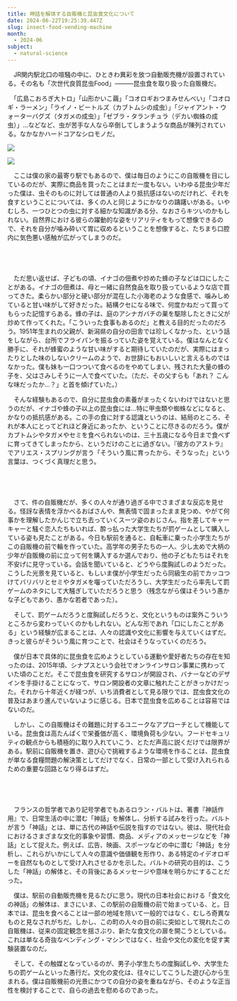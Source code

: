 ```yaml
---
title: 神話を解体する自販機と昆虫食文化について
date: 2024-06-22T19:25:39.447Z
slug: insect-food-vending-machine
month:
  - 2024-06
subject:
  - natural-science
---
```

　JR関内駅北口の喧騒の中に、ひときわ異彩を放つ自動販売機が設置されている。その名も「次世代良質昆虫Food」―――昆虫食を取り扱った自販機だ。

　「広島こおろぎ大トロ」「山形かいこ繭」「コオロギおつまみせんべい」「コオロギ・ラーメン」「ライノ・ビートルズ（カブトムシの成虫）」「ジャイアント・ウォーターバグズ（タガメの成虫）」「ゼブラ・タランチュラ（デカい蜘蛛の成虫）」…などなど、虫が苦手な人なら卒倒してしまうような商品が陳列されている。なかなかハードコアなシロモノだ。

![](/images/diary/insect-food-vending-machine/1.webp)

![](/images/diary/insect-food-vending-machine/2.webp)

　ここは僕の家の最寄り駅でもあるので、僕は毎日のようにこの自販機を目にしているのだが、実際に商品を買ったことはまだ一度もない。いわゆる昆虫少年だった僕は、虫そのものに対しては普通の人より抵抗感はないのだけれど、それを食すということについては、多くの人と同じようにかなりの躊躇いがある。いやむしろ、一つひとつの虫に対する細かな知識がある分、なおさらキツいのかもしれない。自然界における彼らの躍動的な姿をリアリティをもって想像できるので、それを自分が噛み砕いて胃に収めるということを想像すると、たちまち口腔内に気色悪い感触が広がってしまうのだ。

###### 　﻿

　ただ思い返せば、子どもの頃、イナゴの佃煮や炒めた蜂の子などは口にしたことがある。イナゴの佃煮は、母と一緒に自然食品を取り扱っているような店で買ってきた。柔らかい部分と硬い部分が混在した小海老のような食感で、噛みしめていると甘い味がして好きだった。結構クセになる味で、何度かねだって買ってもらった記憶すらある。蜂の子は、庭のアシナガバチの巣を駆除したときに父が炒めて作ってくれた。「こういった食事もあるのだ」と教える目的だったのだろう。1951年生まれの父親が、新潟県の自分の田舎では珍しくなかった、という話をしながら、台所でフライパンを振るっていた姿を覚えている。僕はなんとなく勝手に、それが蜂蜜のような甘い味がすると期待していたのだが、実際にはまったりとした味のしないクリームのようで、お世辞にもおいしいと言えるものではなかった。僕も妹も一口つついて食べるのをやめてしまい、残された大量の蜂の子を、父はさみしそうに一人で食べていた。（ただ、その父すらも「あれ？ こんな味だったか…？」と首を傾げていた。）

　そんな経験もあるので、自分に昆虫食の素養がまったくないわけではないと思うのだが、イナゴや蜂の子以上の昆虫食には…特に甲虫類や蜘蛛などになると、かなりの抵抗感がある。この手の食に対する認識というのは、結局のところ、それが本人にとってどれほど身近にあったか、ということに尽きるのだろう。僕がカブトムシやタガメやセミを食べられないのは、三十五歳になる今日まで食べずに育ってきてしまったから、というだけのことに過ぎない。『彼方のアストラ』でアリエス・スプリングが言う「そういう風に育ったから、そうなった」という言葉は、つくづく真理だと思う。

###### 　﻿

　さて、件の自販機だが、多くの人々が通り過ぎる中でさまざまな反応を見せる。怪訝な表情を浮かべるおばさんや、無表情で固まったまま見つめ、やがて何事かを理解したかんじで立ち去っていくスーツ姿のおじさん。指を差してキャーキャーと騒ぐ恋人たちもいれば、酔っ払った大学生たちが罰ゲームとして購入している姿も見たことがある。今日も駅前を通ると、自転車に乗った小学生たちがこの自販機の前で輪を作っていた。高学年の男子たちの一人、少し太めで大柄の少年が自販機の前に立って何を購入するか選んでおり、他の子どもたちはそれを不安げに見守っている。会話を聞いていると、どうやら度胸試しのようだった。こうした光景を見ていると、もしいま僕が小学生だったら同級生の前でカッコつけてバリバリとセミやタガメを囓っていただろうし、大学生だったら率先して罰ゲームのネタにして大騒ぎしていただろうと思う（残念ながら僕はそういう愚かな子どもであり、愚かな若者であった）。

　そして、罰ゲームだろうと度胸試しだろうと、文化というものは案外こういうところから変わっていくのかもしれない。どんな形であれ「口にしたことがある」という経験が広まることは、人々の認識や文化に影響を与えていくはずだ。きっと彼らがそういう風に育つことで、社会はそうなっていくのだろう。

　僕が日本で具体的に昆虫食を広めようとしている運動や愛好者たちの存在を知ったのは、2015年頃、シナプスという会社でオンラインサロン事業に携わっていた頃のことだ。そこで昆虫食を研究するサロンが開設され、バナーなどのデザインを手掛けることになって、サロン開設者の文章に触れたことがきっかけだった。それから十年近くが経つが、いち消費者として見る限りでは、昆虫食文化の普及はあまり進んでいないように感じる。日本で昆虫食を広めることは容易ではないのだ。

　しかし、この自販機はその難題に対するユニークなアプローチとして機能している。昆虫食は高たんぱくで栄養価が高く、環境負荷も少ない。フードセキュリティの観点からも積極的に取り入れていこう、とただ声高に説くだけでは限界がある。駅前に自販機を置き、遊び心で挑戦するような環境を作ることは、昆虫食が単なる食糧問題の解決策としてだけでなく、日常の一部として受け入れられるための重要な回路となり得るはずだ。

###### 　﻿

　フランスの哲学者であり記号学者でもあるロラン・バルトは、著書『神話作用』で、日常生活の中に潜む「神話」を解体し、分析する試みを行った。バルトが言う「神話」とは、単に古代の神話や伝説を指すのではない。彼は、現代社会におけるさまざまな文化的事象や習慣、商品、メディアのメッセージなどを「神話」として捉えた。例えば、広告、映画、スポーツなどの中に潜む「神話」を分析し、これらがいかにして人々の意識や価値観を形作り、ある特定のイデオロギーを自然なものとして受け入れさせるかを示した。バルトの研究の目的は、こうした「神話」の解体と、その背後にあるメッセージや意味を明らかにすることだった。

　僕は、駅前の自動販売機を見るたびに思う。現代の日本社会における「食文化の神話」の解体は、まさにいま、この駅前の自販機の前で始まっている、と。日本では、昆虫を食べることは一部の地域を除いて一般的ではなく、むしろ奇異なものと見なされがちだ。しかし、この町の人々の目の前に突如として現れたこの自販機は、従来の固定観念を揺さぶり、新たな食文化の扉を開こうとしている。これは単なる奇抜なベンディング・マシンではなく、社会や文化の変化を促す実験装置なのだ。

　そして、その触媒となっているのが、男子小学生たちの度胸試しや、大学生たちの罰ゲームといった愚行だ。文化の変化は、往々にしてこうした遊び心から生まれる。僕は自販機前の光景にかつての自分の姿を重ねながら、そのような正当性を検討することで、自らの過去を慰めるのであった。